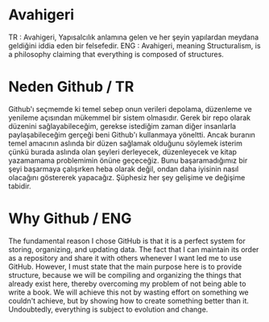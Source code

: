 # Avahigeri
TR : Avahigeri, Yapısalcılık anlamına gelen ve her şeyin yapılardan meydana geldiğini iddia eden bir felsefedir. 
ENG : Avahigeri, meaning Structuralism, is a philosophy claiming that everything is composed of structures.

# Neden Github / TR

Github'ı seçmemde ki temel sebep onun verileri depolama, düzenleme ve yenileme açısından mükemmel bir sistem olmasıdır. Gerek bir repo olarak düzenini sağlayabileceğim, gerekse istediğim zaman diğer insanlarla paylaşabileceğim gerçeği beni Github'ı kullanmaya yöneltti. Ancak buranın temel amacının aslında bir düzen sağlamak olduğunu söylemek isterim çünkü burada aslında olan şeyleri derleyecek, düzenleyecek ve kitap yazamamama problemimin önüne geçeceğiz. Bunu başaramadığımız bir şeyi başarmaya çalışırken heba olarak değil, ondan daha iyisinin nasıl olacağını göstererek yapacağız. Şüphesiz her şey gelişime ve değişime tabidir. 

# Why Github / ENG

The fundamental reason I chose GitHub is that it is a perfect system for storing, organizing, and updating data. The fact that I can maintain its order as a repository and share it with others whenever I want led me to use GitHub. However, I must state that the main purpose here is to provide structure, because we will be compiling and organizing the things that already exist here, thereby overcoming my problem of not being able to write a book. We will achieve this not by wasting effort on something we couldn't achieve, but by showing how to create something better than it. Undoubtedly, everything is subject to evolution and change.

